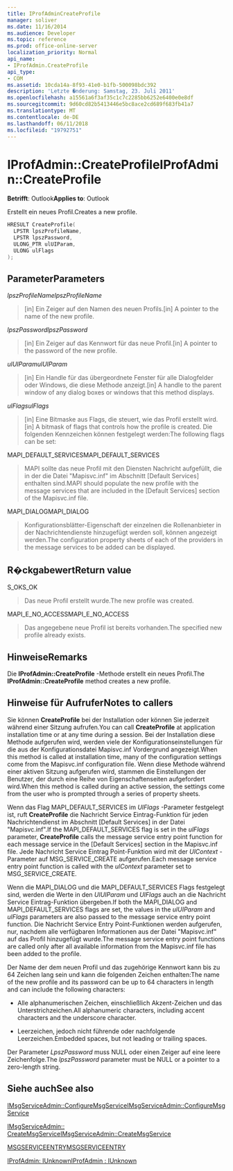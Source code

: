 ```yaml
---
title: IProfAdminCreateProfile
manager: soliver
ms.date: 11/16/2014
ms.audience: Developer
ms.topic: reference
ms.prod: office-online-server
localization_priority: Normal
api_name:
- IProfAdmin.CreateProfile
api_type:
- COM
ms.assetid: 10cda14a-8f93-41e0-b1fb-500098bdc392
description: 'Letzte �nderung: Samstag, 23. Juli 2011'
ms.openlocfilehash: a15561a6f3af35c1c7c2285bb6252e6400e0e8df
ms.sourcegitcommit: 9d60cd82b5413446e5bc8ace2cd689f683fb41a7
ms.translationtype: MT
ms.contentlocale: de-DE
ms.lasthandoff: 06/11/2018
ms.locfileid: "19792751"
---
```

# <a name="iprofadmincreateprofile"></a><span data-ttu-id="b7100-103">IProfAdmin::CreateProfile</span><span class="sxs-lookup"><span data-stu-id="b7100-103">IProfAdmin::CreateProfile</span></span>

  
  
<span data-ttu-id="b7100-104">**Betrifft**: Outlook</span><span class="sxs-lookup"><span data-stu-id="b7100-104">**Applies to**: Outlook</span></span> 
  
<span data-ttu-id="b7100-105">Erstellt ein neues Profil.</span><span class="sxs-lookup"><span data-stu-id="b7100-105">Creates a new profile.</span></span>
  
```cpp
HRESULT CreateProfile(
  LPSTR lpszProfileName,
  LPSTR lpszPassword,
  ULONG_PTR ulUIParam,
  ULONG ulFlags
);
```

## <a name="parameters"></a><span data-ttu-id="b7100-106">Parameter</span><span class="sxs-lookup"><span data-stu-id="b7100-106">Parameters</span></span>

 <span data-ttu-id="b7100-107">_lpszProfileName_</span><span class="sxs-lookup"><span data-stu-id="b7100-107">_lpszProfileName_</span></span>
  
> <span data-ttu-id="b7100-108">[in] Ein Zeiger auf den Namen des neuen Profils.</span><span class="sxs-lookup"><span data-stu-id="b7100-108">[in] A pointer to the name of the new profile.</span></span>
    
 <span data-ttu-id="b7100-109">_lpszPassword_</span><span class="sxs-lookup"><span data-stu-id="b7100-109">_lpszPassword_</span></span>
  
> <span data-ttu-id="b7100-110">[in] Ein Zeiger auf das Kennwort für das neue Profil.</span><span class="sxs-lookup"><span data-stu-id="b7100-110">[in] A pointer to the password of the new profile.</span></span> 
    
 <span data-ttu-id="b7100-111">_ulUIParam_</span><span class="sxs-lookup"><span data-stu-id="b7100-111">_ulUIParam_</span></span>
  
> <span data-ttu-id="b7100-112">[in] Ein Handle für das übergeordnete Fenster für alle Dialogfelder oder Windows, die diese Methode anzeigt.</span><span class="sxs-lookup"><span data-stu-id="b7100-112">[in] A handle to the parent window of any dialog boxes or windows that this method displays.</span></span>
    
 <span data-ttu-id="b7100-113">_ulFlags_</span><span class="sxs-lookup"><span data-stu-id="b7100-113">_ulFlags_</span></span>
  
> <span data-ttu-id="b7100-114">[in] Eine Bitmaske aus Flags, die steuert, wie das Profil erstellt wird.</span><span class="sxs-lookup"><span data-stu-id="b7100-114">[in] A bitmask of flags that controls how the profile is created.</span></span> <span data-ttu-id="b7100-115">Die folgenden Kennzeichen können festgelegt werden:</span><span class="sxs-lookup"><span data-stu-id="b7100-115">The following flags can be set:</span></span>
    
<span data-ttu-id="b7100-116">MAPI_DEFAULT_SERVICES</span><span class="sxs-lookup"><span data-stu-id="b7100-116">MAPI_DEFAULT_SERVICES</span></span> 
  
> <span data-ttu-id="b7100-117">MAPI sollte das neue Profil mit den Diensten Nachricht aufgefüllt, die in der die Datei "Mapisvc.inf" im Abschnitt [Default Services] enthalten sind.</span><span class="sxs-lookup"><span data-stu-id="b7100-117">MAPI should populate the new profile with the message services that are included in the [Default Services] section of the Mapisvc.inf file.</span></span>
    
<span data-ttu-id="b7100-118">MAPI_DIALOG</span><span class="sxs-lookup"><span data-stu-id="b7100-118">MAPI_DIALOG</span></span> 
  
> <span data-ttu-id="b7100-119">Konfigurationsblätter-Eigenschaft der einzelnen die Rollenanbieter in der Nachrichtendienste hinzugefügt werden soll, können angezeigt werden.</span><span class="sxs-lookup"><span data-stu-id="b7100-119">The configuration property sheets of each of the providers in the message services to be added can be displayed.</span></span> 
    
## <a name="return-value"></a><span data-ttu-id="b7100-120">R�ckgabewert</span><span class="sxs-lookup"><span data-stu-id="b7100-120">Return value</span></span>

<span data-ttu-id="b7100-121">S_OK</span><span class="sxs-lookup"><span data-stu-id="b7100-121">S_OK</span></span> 
  
> <span data-ttu-id="b7100-122">Das neue Profil erstellt wurde.</span><span class="sxs-lookup"><span data-stu-id="b7100-122">The new profile was created.</span></span>
    
<span data-ttu-id="b7100-123">MAPI_E_NO_ACCESS</span><span class="sxs-lookup"><span data-stu-id="b7100-123">MAPI_E_NO_ACCESS</span></span> 
  
> <span data-ttu-id="b7100-124">Das angegebene neue Profil ist bereits vorhanden.</span><span class="sxs-lookup"><span data-stu-id="b7100-124">The specified new profile already exists.</span></span>
    
## <a name="remarks"></a><span data-ttu-id="b7100-125">Hinweise</span><span class="sxs-lookup"><span data-stu-id="b7100-125">Remarks</span></span>

<span data-ttu-id="b7100-126">Die **IProfAdmin::CreateProfile** -Methode erstellt ein neues Profil.</span><span class="sxs-lookup"><span data-stu-id="b7100-126">The **IProfAdmin::CreateProfile** method creates a new profile.</span></span> 
  
## <a name="notes-to-callers"></a><span data-ttu-id="b7100-127">Hinweise für Aufrufer</span><span class="sxs-lookup"><span data-stu-id="b7100-127">Notes to callers</span></span>

<span data-ttu-id="b7100-128">Sie können **CreateProfile** bei der Installation oder können Sie jederzeit während einer Sitzung aufrufen.</span><span class="sxs-lookup"><span data-stu-id="b7100-128">You can call **CreateProfile** at application installation time or at any time during a session.</span></span> <span data-ttu-id="b7100-129">Bei der Installation diese Methode aufgerufen wird, werden viele der Konfigurationseinstellungen für die aus der Konfigurationsdatei Mapisvc.inf Vordergrund angezeigt.</span><span class="sxs-lookup"><span data-stu-id="b7100-129">When this method is called at installation time, many of the configuration settings come from the Mapisvc.inf configuration file.</span></span> <span data-ttu-id="b7100-130">Wenn diese Methode während einer aktiven Sitzung aufgerufen wird, stammen die Einstellungen der Benutzer, der durch eine Reihe von Eigenschaftenseiten aufgefordert wird.</span><span class="sxs-lookup"><span data-stu-id="b7100-130">When this method is called during an active session, the settings come from the user who is prompted through a series of property sheets.</span></span> 
  
<span data-ttu-id="b7100-131">Wenn das Flag MAPI_DEFAULT_SERVICES im _UlFlags_ -Parameter festgelegt ist, ruft **CreateProfile** die Nachricht Service Eintrag-Funktion für jeden Nachrichtendienst im Abschnitt [Default Services] in der Datei "Mapisvc.inf".</span><span class="sxs-lookup"><span data-stu-id="b7100-131">If the MAPI_DEFAULT_SERVICES flag is set in the  _ulFlags_ parameter, **CreateProfile** calls the message service entry point function for each message service in the [Default Services] section in the Mapisvc.inf file.</span></span> <span data-ttu-id="b7100-132">Jede Nachricht Service Eintrag Point-Funktion wird mit der _UlContext_ -Parameter auf MSG_SERVICE_CREATE aufgerufen.</span><span class="sxs-lookup"><span data-stu-id="b7100-132">Each message service entry point function is called with the  _ulContext_ parameter set to MSG_SERVICE_CREATE.</span></span> 
  
<span data-ttu-id="b7100-133">Wenn die MAPI_DIALOG und die MAPI_DEFAULT_SERVICES Flags festgelegt sind, werden die Werte in den _UlUIParam_ und _UlFlags_ auch an die Nachricht Service Eintrag-Funktion übergeben.</span><span class="sxs-lookup"><span data-stu-id="b7100-133">If both the MAPI_DIALOG and MAPI_DEFAULT_SERVICES flags are set, the values in the  _ulUIParam_ and  _ulFlags_ parameters are also passed to the message service entry point function.</span></span> <span data-ttu-id="b7100-134">Die Nachricht Service Entry Point-Funktionen werden aufgerufen, nur, nachdem alle verfügbaren Informationen aus der Datei "Mapisvc.inf" auf das Profil hinzugefügt wurde.</span><span class="sxs-lookup"><span data-stu-id="b7100-134">The message service entry point functions are called only after all available information from the Mapisvc.inf file has been added to the profile.</span></span> 
  
<span data-ttu-id="b7100-135">Der Name der dem neuen Profil und das zugehörige Kennwort kann bis zu 64 Zeichen lang sein und kann die folgenden Zeichen enthalten:</span><span class="sxs-lookup"><span data-stu-id="b7100-135">The name of the new profile and its password can be up to 64 characters in length and can include the following characters:</span></span>
  
- <span data-ttu-id="b7100-136">Alle alphanumerischen Zeichen, einschließlich Akzent-Zeichen und das Unterstrichzeichen.</span><span class="sxs-lookup"><span data-stu-id="b7100-136">All alphanumeric characters, including accent characters and the underscore character.</span></span>
    
- <span data-ttu-id="b7100-137">Leerzeichen, jedoch nicht führende oder nachfolgende Leerzeichen.</span><span class="sxs-lookup"><span data-stu-id="b7100-137">Embedded spaces, but not leading or trailing spaces.</span></span>
    
<span data-ttu-id="b7100-138">Der Parameter _LpszPassword_ muss NULL oder einen Zeiger auf eine leere Zeichenfolge.</span><span class="sxs-lookup"><span data-stu-id="b7100-138">The  _lpszPassword_ parameter must be NULL or a pointer to a zero-length string.</span></span> 
  
## <a name="see-also"></a><span data-ttu-id="b7100-139">Siehe auch</span><span class="sxs-lookup"><span data-stu-id="b7100-139">See also</span></span>



[<span data-ttu-id="b7100-140">IMsgServiceAdmin::ConfigureMsgService</span><span class="sxs-lookup"><span data-stu-id="b7100-140">IMsgServiceAdmin::ConfigureMsgService</span></span>](imsgserviceadmin-configuremsgservice.md)
  
[<span data-ttu-id="b7100-141">IMsgServiceAdmin:: CreateMsgService</span><span class="sxs-lookup"><span data-stu-id="b7100-141">IMsgServiceAdmin::CreateMsgService</span></span>](imsgserviceadmin-createmsgservice.md)
  
[<span data-ttu-id="b7100-142">MSGSERVICEENTRY</span><span class="sxs-lookup"><span data-stu-id="b7100-142">MSGSERVICEENTRY</span></span>](msgserviceentry.md)
  
[<span data-ttu-id="b7100-143">IProfAdmin: IUnknown</span><span class="sxs-lookup"><span data-stu-id="b7100-143">IProfAdmin : IUnknown</span></span>](iprofadminiunknown.md)

